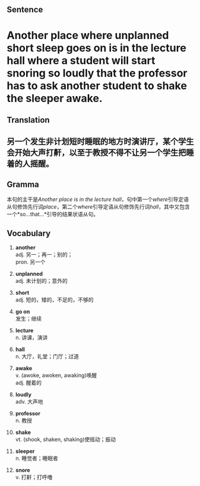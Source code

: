 ## Sentence       

<h1>Another place where unplanned short sleep goes on is in the lecture hall where a student will start snoring so loudly that the professor has to ask another student to shake the sleeper awake.</h1>

## Translation       

<h2>另一个发生非计划短时睡眠的地方时演讲厅，某个学生会开始大声打鼾，以至于教授不得不让另一个学生把睡着的人摇醒。</h2>

## Gramma         

本句的主干是*Another place is in the lecture hall*，句中第一个*where*引导定语从句修饰先行词*place*，第二个*where*引导定语从句修饰先行词*hall*，其中又包含一个*so...that...*引导的结果状语从句。      


## Vocabulary   

1. **another**        
adj. 另一；再一；别的；        
pron. 另一个        

2. **unplanned**          
adj. 未计划的；意外的         

3. **short**         
adj. 短的，矮的，不足的，不够的         

4. **go on**         
发生；继续        

5. **lecture**        
n. 讲课，演讲         

6. **hall**        
n. 大厅，礼堂；门厅；过道         

7. **awake**        
v. (awoke, awoken, awaking)唤醒         
adj. 醒着的        

8. **loudly**         
adv. 大声地         

9. **professor**        
n. 教授          

10. **shake**        
vt. (shook, shaken, shaking)使摇动；振动        

11. **sleeper**        
n. 睡觉者；睡眠者        

12. **snore**        
v. 打鼾；打呼噜        

